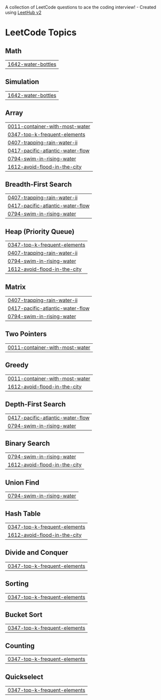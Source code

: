 A collection of LeetCode questions to ace the coding interview! - Created using [LeetHub v2](https://github.com/arunbhardwaj/LeetHub-2.0)
<!---LeetCode Topics Start-->
# LeetCode Topics
## Math
|  |
| ------- |
| [1642-water-bottles](https://github.com/beta-hulk05/Problem-Solving/tree/master/1642-water-bottles) |
## Simulation
|  |
| ------- |
| [1642-water-bottles](https://github.com/beta-hulk05/Problem-Solving/tree/master/1642-water-bottles) |
## Array
|  |
| ------- |
| [0011-container-with-most-water](https://github.com/beta-hulk05/Problem-Solving/tree/master/0011-container-with-most-water) |
| [0347-top-k-frequent-elements](https://github.com/beta-hulk05/Problem-Solving/tree/master/0347-top-k-frequent-elements) |
| [0407-trapping-rain-water-ii](https://github.com/beta-hulk05/Problem-Solving/tree/master/0407-trapping-rain-water-ii) |
| [0417-pacific-atlantic-water-flow](https://github.com/beta-hulk05/Problem-Solving/tree/master/0417-pacific-atlantic-water-flow) |
| [0794-swim-in-rising-water](https://github.com/beta-hulk05/Problem-Solving/tree/master/0794-swim-in-rising-water) |
| [1612-avoid-flood-in-the-city](https://github.com/beta-hulk05/Problem-Solving/tree/master/1612-avoid-flood-in-the-city) |
## Breadth-First Search
|  |
| ------- |
| [0407-trapping-rain-water-ii](https://github.com/beta-hulk05/Problem-Solving/tree/master/0407-trapping-rain-water-ii) |
| [0417-pacific-atlantic-water-flow](https://github.com/beta-hulk05/Problem-Solving/tree/master/0417-pacific-atlantic-water-flow) |
| [0794-swim-in-rising-water](https://github.com/beta-hulk05/Problem-Solving/tree/master/0794-swim-in-rising-water) |
## Heap (Priority Queue)
|  |
| ------- |
| [0347-top-k-frequent-elements](https://github.com/beta-hulk05/Problem-Solving/tree/master/0347-top-k-frequent-elements) |
| [0407-trapping-rain-water-ii](https://github.com/beta-hulk05/Problem-Solving/tree/master/0407-trapping-rain-water-ii) |
| [0794-swim-in-rising-water](https://github.com/beta-hulk05/Problem-Solving/tree/master/0794-swim-in-rising-water) |
| [1612-avoid-flood-in-the-city](https://github.com/beta-hulk05/Problem-Solving/tree/master/1612-avoid-flood-in-the-city) |
## Matrix
|  |
| ------- |
| [0407-trapping-rain-water-ii](https://github.com/beta-hulk05/Problem-Solving/tree/master/0407-trapping-rain-water-ii) |
| [0417-pacific-atlantic-water-flow](https://github.com/beta-hulk05/Problem-Solving/tree/master/0417-pacific-atlantic-water-flow) |
| [0794-swim-in-rising-water](https://github.com/beta-hulk05/Problem-Solving/tree/master/0794-swim-in-rising-water) |
## Two Pointers
|  |
| ------- |
| [0011-container-with-most-water](https://github.com/beta-hulk05/Problem-Solving/tree/master/0011-container-with-most-water) |
## Greedy
|  |
| ------- |
| [0011-container-with-most-water](https://github.com/beta-hulk05/Problem-Solving/tree/master/0011-container-with-most-water) |
| [1612-avoid-flood-in-the-city](https://github.com/beta-hulk05/Problem-Solving/tree/master/1612-avoid-flood-in-the-city) |
## Depth-First Search
|  |
| ------- |
| [0417-pacific-atlantic-water-flow](https://github.com/beta-hulk05/Problem-Solving/tree/master/0417-pacific-atlantic-water-flow) |
| [0794-swim-in-rising-water](https://github.com/beta-hulk05/Problem-Solving/tree/master/0794-swim-in-rising-water) |
## Binary Search
|  |
| ------- |
| [0794-swim-in-rising-water](https://github.com/beta-hulk05/Problem-Solving/tree/master/0794-swim-in-rising-water) |
| [1612-avoid-flood-in-the-city](https://github.com/beta-hulk05/Problem-Solving/tree/master/1612-avoid-flood-in-the-city) |
## Union Find
|  |
| ------- |
| [0794-swim-in-rising-water](https://github.com/beta-hulk05/Problem-Solving/tree/master/0794-swim-in-rising-water) |
## Hash Table
|  |
| ------- |
| [0347-top-k-frequent-elements](https://github.com/beta-hulk05/Problem-Solving/tree/master/0347-top-k-frequent-elements) |
| [1612-avoid-flood-in-the-city](https://github.com/beta-hulk05/Problem-Solving/tree/master/1612-avoid-flood-in-the-city) |
## Divide and Conquer
|  |
| ------- |
| [0347-top-k-frequent-elements](https://github.com/beta-hulk05/Problem-Solving/tree/master/0347-top-k-frequent-elements) |
## Sorting
|  |
| ------- |
| [0347-top-k-frequent-elements](https://github.com/beta-hulk05/Problem-Solving/tree/master/0347-top-k-frequent-elements) |
## Bucket Sort
|  |
| ------- |
| [0347-top-k-frequent-elements](https://github.com/beta-hulk05/Problem-Solving/tree/master/0347-top-k-frequent-elements) |
## Counting
|  |
| ------- |
| [0347-top-k-frequent-elements](https://github.com/beta-hulk05/Problem-Solving/tree/master/0347-top-k-frequent-elements) |
## Quickselect
|  |
| ------- |
| [0347-top-k-frequent-elements](https://github.com/beta-hulk05/Problem-Solving/tree/master/0347-top-k-frequent-elements) |
<!---LeetCode Topics End-->